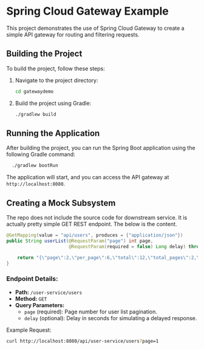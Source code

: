 # Spring Cloud Gateway Example

This project demonstrates the use of Spring Cloud Gateway to create a simple API gateway for routing and filtering requests.

## Building the Project

To build the project, follow these steps:


1. Navigate to the project directory:

   ```bash
   cd gatewaydemo
   ```

2. Build the project using Gradle:

   ```bash
   ./gradlew build
   ```

## Running the Application

After building the project, you can run the Spring Boot application using the following Gradle command:

```bash
  ./gradlew bootRun
```

The application will start, and you can access the API gateway at `http://localhost:8080`.

## Creating a Mock Subsystem

The repo does not include the source code for downstream service. It is actually pretty simple GET REST endpoint. The below is the content.
```java
@GetMapping(value = "api/users", produces = {"application/json"})
public String userList(@RequestParam("page") int page,
                       @RequestParam(required = false) Long delay) throws InterruptedException {

    return "{\"page\":2,\"per_page\":6,\"total\":12,\"total_pages\":2,\"data\":[{\"id\":7,\"email\":\"michael.lawson@reqres.in\",\"first_name\":\"Michael\",\"last_name\":\"Lawson\",\"avatar\":\"https://reqres.in/img/faces/7-image.jpg\"},...],\"support\":{\"url\":\"https://reqres.in/#support-heading\",\"text\":\"To keep ReqRes free, contributions towards server costs are appreciated!\"}}";
}
```

### Endpoint Details:

- **Path:** `/user-service/users`
- **Method:** `GET`
- **Query Parameters:**
    - `page` (required): Page number for user list pagination.
    - `delay` (optional): Delay in seconds for simulating a delayed response.

Example Request:

```bash
curl http://localhost:8080/api/user-service/users?page=1
```
